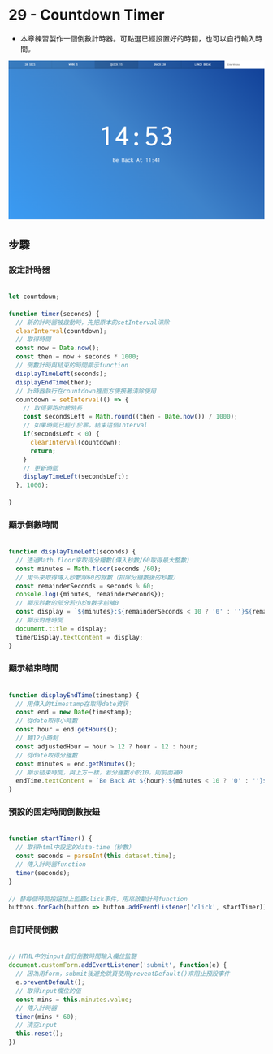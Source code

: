 # 29 - Countdown Timer

- 本章練習製作一個倒數計時器。可點選已經設置好的時間，也可以自行輸入時間。

![](https://github.com/hoovivaf2e/javascript30/blob/master/29%20-%20Countdown%20Timer/29_countdowntimer.png)

## 步驟

### 設定計時器

```javascript

let countdown; 

function timer(seconds) {
  // 新的計時器被啟動時，先把原本的setInterval清除
  clearInterval(countdown);
  // 取得時間
  const now = Date.now();
  const then = now + seconds * 1000;
  // 倒數計時與結束的時間顯示function
  displayTimeLeft(seconds);
  displayEndTime(then);
  // 計時器執行在countdown裡面方便接著清除使用
  countdown = setInterval(() => {
    // 取得要跑的總時長
    const secondsLeft = Math.round((then - Date.now()) / 1000);
    // 如果時間已經小於零，結束這個Interval
    if(secondsLeft < 0) {
      clearInterval(countdown);
      return;
    }
    // 更新時間
    displayTimeLeft(secondsLeft);
  }, 1000);

}

```

### 顯示倒數時間 

```javascript

function displayTimeLeft(seconds) {
  // 透過Math.floor來取得分鐘數(傳入秒數/60取得最大整數)
  const minutes = Math.floor(seconds /60);
  // 用％來取得傳入秒數除60的餘數（扣除分鐘數後的秒數）
  const remainderSeconds = seconds % 60;
  console.log({minutes, remainderSeconds});
  // 顯示秒數的部分若小於0數字前補0
  const display = `${minutes}:${remainderSeconds < 10 ? '0' : ''}${remainderSeconds}`;
  // 顯示對應時間
  document.title = display;
  timerDisplay.textContent = display;
}

```

### 顯示結束時間

```javascript

function displayEndTime(timestamp) {
  // 用傳入的timestamp在取得date資訊
  const end = new Date(timestamp);
  // 從date取得小時數
  const hour = end.getHours();
  // 轉12小時制
  const adjustedHour = hour > 12 ? hour - 12 : hour;
  // 從date取得分鐘數
  const minutes = end.getMinutes();
  // 顯示結束時間，與上方一樣，若分鐘數小於10，則前面補0
  endTime.textContent = `Be Back At ${hour}:${minutes < 10 ? '0' : ''}${minutes}`;
}

```

### 預設的固定時間倒數按鈕

```javascript

function startTimer() {
  // 取得html中設定的data-time（秒數）
  const seconds = parseInt(this.dataset.time);
  // 傳入計時器function
  timer(seconds);
}

// 替每個時間按鈕加上監聽click事件，用來啟動計時function
buttons.forEach(button => button.addEventListener('click', startTimer));

```

### 自訂時間倒數

```javascript

// HTML中的input自訂倒數時間輸入欄位監聽
document.customForm.addEventListener('submit', function(e) {
  // 因為用form，submit後避免跳頁使用preventDefault()來阻止預設事件
  e.preventDefault();
  // 取得input欄位的值
  const mins = this.minutes.value;
  // 傳入計時器
  timer(mins * 60);
  // 清空input
  this.reset();
})

```
